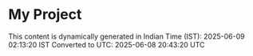 # My Project

This content is dynamically generated in Indian Time (IST): 2025-06-09 02:13:20 IST
Converted to UTC: 2025-06-08 20:43:20 UTC
